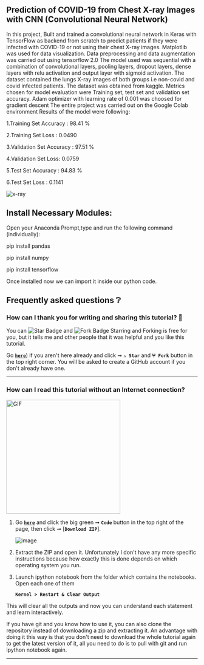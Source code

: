 ## Prediction of COVID-19 from Chest X-ray Images with CNN (Convolutional Neural Network)

In this project, Built and trained a convolutional neural network in Keras with TensorFlow as backend from scratch to predict patients if they were infected with COVID-19 or not using their chest X-ray images. Matplotlib was used for data visualization. Data preprocessing and data augmentation was carried out using tensorflow 2.0 The model used was sequential with a combination of convolutional layers, pooling layers, dropout layers, dense layers with relu activation and output layer with sigmoid activation. The dataset contained the lungs X-ray images of both groups i.e non-covid and covid infected patients. The dataset was obtained from kaggle. Metrics chosen for model evaluation were Training set, test set and validation set accuracy. Adam optimizer with learning rate of 0.001 was choosed for gradient descent The entire project was carried out on the Google Colab environment Results of the model were following:

1.Training Set Accuracy : 98.41 %

2.Training Set Loss : 0.0490

3.Validation Set Accuracy : 97.51 %

4.Validation Set Loss: 0.0759

5.Test Set Accuracy : 94.83 %

6.Test Set Loss : 0.1141


![x-ray](https://github.com/faryal20/COVID19_Prediction_from_Chest_Xray_Images_with_CNN/assets/57558029/07d02b80-ff6e-4490-91a5-6d8d0c9cd863)

## Install Necessary Modules:

Open your Anaconda Prompt,type and run the following command (individually):

pip install pandas


pip install numpy


pip install tensorflow


Once installed now we can import it inside our python code.


## Frequently asked questions ❔

### How can I thank you for writing and sharing this tutorial? 🌷

You can <img src="https://img.shields.io/static/v1?label=%E2%AD%90 Star &message=if%20useful&style=style=flat&color=blue" alt="Star Badge"/> and <img src="https://img.shields.io/static/v1?label=%E2%B5%96 Fork &message=if%20useful&style=style=flat&color=blue" alt="Fork Badge"/> Starring and Forking is free for you, but it tells me and other people that it was helpful and you like this tutorial.

Go [**`here`**](https://github.com/faryal20/COVID19_Prediction_from_Chest_Xray_Images_with_CNN)) if you aren't here already and click ➞ **`✰ Star`** and **`ⵖ Fork`** button in the top right corner. You will be asked to create a GitHub account if you don't already have one.

---
### How can I read this tutorial without an Internet connection? 
<img alt="GIF" src="https://github.com/TheDudeThatCode/TheDudeThatCode/blob/master/Assets/hmm.gif" width="300" />


1. Go [**`here`**](https://github.com/faryal20/COVID19_Prediction_from_Chest_Xray_Images_with_CNN) and click the big green ➞ **`Code`** button in the top right of the page, then click ➞ [**`Download ZIP`**].

    ![image](https://github.com/faryal20/COVID19_Prediction_from_Chest_Xray_Images_with_CNN/assets/57558029/9baa341d-5d2e-48e9-aea3-19c7555373c6)

2. Extract the ZIP and open it. Unfortunately I don't have any more specific instructions because how exactly this is done depends on which operating system you run.
    
3. Launch ipython notebook from the folder which contains the notebooks. Open each one of them
  
    **`Kernel > Restart & Clear Output`**
    
This will clear all the outputs and now you can understand each statement and learn interactively.

If you have git and you know how to use it, you can also clone the repository instead of downloading a zip and extracting it. An advantage with doing it this way is that you don't need to download the whole tutorial again to get the latest version of it, all you need to do is to pull with git and run ipython notebook again.

---
